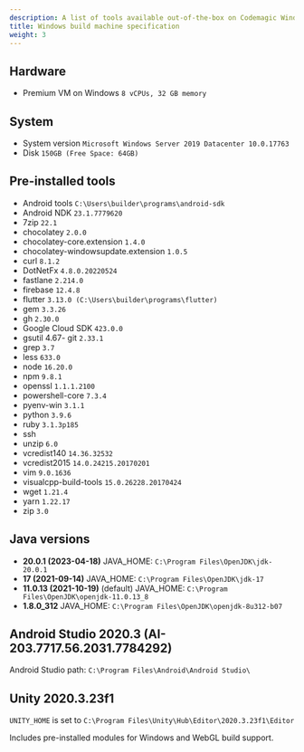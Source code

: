 ```yaml
---
description: A list of tools available out-of-the-box on Codemagic Windows build machines.
title: Windows build machine specification
weight: 3
---
```


## Hardware

- Premium VM on Windows `8 vCPUs, 32 GB memory`

## System

- System version `Microsoft Windows Server 2019 Datacenter 10.0.17763`
- Disk `150GB (Free Space: 64GB)`

## Pre-installed tools

- Android tools `C:\Users\builder\programs\android-sdk`
- Android NDK `23.1.7779620`
- 7zip `22.1`
- chocolatey `2.0.0`
- chocolatey-core.extension `1.4.0`
- chocolatey-windowsupdate.extension `1.0.5`
- curl `8.1.2`
- DotNetFx `4.8.0.20220524`
- fastlane `2.214.0`
- firebase `12.4.8`
- flutter `3.13.0 (C:\Users\builder\programs\flutter)`
- gem `3.3.26`
- gh `2.30.0`
- Google Cloud SDK `423.0.0`
- gsutil 4.67- git `2.33.1`
- grep `3.7`
- less `633.0`
- node `16.20.0`
- npm `9.8.1`
- openssl `1.1.1.2100`
- powershell-core `7.3.4`
- pyenv-win `3.1.1`
- python `3.9.6`
- ruby `3.1.3p185`
- ssh
- unzip `6.0`
- vcredist140 `14.36.32532`
- vcredist2015 `14.0.24215.20170201`
- vim `9.0.1636`
- visualcpp-build-tools `15.0.26228.20170424`
- wget `1.21.4`
- yarn `1.22.17`
- zip `3.0`

## Java versions
- **20.0.1 (2023-04-18)** JAVA_HOME: `C:\Program Files\OpenJDK\jdk-20.0.1`
- **17 (2021-09-14)** JAVA_HOME: `C:\Program Files\OpenJDK\jdk-17`
- **11.0.13 (2021-10-19)** (default) JAVA_HOME: `C:\Program Files\OpenJDK\openjdk-11.0.13_8`
- **1.8.0_312** JAVA_HOME: `C:\Program Files\OpenJDK\openjdk-8u312-b07`

## Android Studio 2020.3 (AI-203.7717.56.2031.7784292)

Android Studio path: `C:\Program Files\Android\Android Studio\`

## Unity 2020.3.23f1

`UNITY_HOME` is set to `C:\Program Files\Unity\Hub\Editor\2020.3.23f1\Editor`

Includes pre-installed modules for Windows and WebGL build support.
